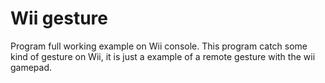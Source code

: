 Wii gesture
=========

Program full working example on Wii console. This program catch some kind of gesture on Wii, it is just a example of a remote gesture with the wii gamepad.
